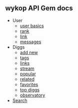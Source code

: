 ## wykop API Gem docs

* User
  * [user basics](https://github.com/lukaszraczylo/wykop-ruby/tree/master/doc/user/basic.md)
  * [rank](https://github.com/lukaszraczylo/wykop-ruby/tree/master/doc/user/rank.md)
  * [link](https://github.com/lukaszraczylo/wykop-ruby/tree/master/doc/user/link.md)
  * [messages](https://github.com/lukaszraczylo/wykop-ruby/tree/master/doc/user/pm.md)
* Diggs
  * [add new](https://github.com/lukaszraczylo/wykop-ruby/tree/master/doc/diggs/add.md)
  * [tags](https://github.com/lukaszraczylo/wykop-ruby/tree/master/doc/diggs/tags.md)
  * [links](https://github.com/lukaszraczylo/wykop-ruby/tree/master/doc/diggs/links.md)
  * [stream](https://github.com/lukaszraczylo/wykop-ruby/tree/master/doc/diggs/stream.md)
  * [popular](https://github.com/lukaszraczylo/wykop-ruby/tree/master/doc/diggs/popular.md)
  * [related](https://github.com/lukaszraczylo/wykop-ruby/tree/master/doc/diggs/related.md)
  * [favorites](https://github.com/lukaszraczylo/wykop-ruby/tree/master/doc/diggs/favorites.md)
  * [top diggs](https://github.com/lukaszraczylo/wykop-ruby/tree/master/doc/diggs/top.md)
  * [observatory](https://github.com/lukaszraczylo/wykop-ruby/tree/master/doc/diggs/observatory.md)
* [Search](https://github.com/lukaszraczylo/wykop-ruby/tree/master/doc/search.md)